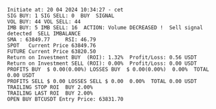     Initiate at: 20 04 2024 10:34:27 - cet
    SIG BUY: 1 SIG SELL: 0  BUY  SIGNAL
    VOL BUY: 44 VOL SELL: 44
    IMB BUY: 5 IMB SELL: 16  ACTION: Volume DECREASED !  Sell signal detected  SELL IMBALANCE
    SMA : 63849.77     RSI: 46.79
    SPOT   Current Price 63849.76
    FUTURE Current Price 63820.50
    Return on Investment BUY  (ROI): 1.32%  Profit/Loss: 0.56 USDT
    Return on Investment SELL (ROI): 0.00%  Profit/Loss: 0.00 USDT
    PROFITS BUY  $ 0.00(0.00%) LOSSES BUY  $ 0.00(0.00%)  0.00%  TOTAL 0.00 USDT
    PROFITS SELL $ 0.00 LOSSES SELL $ 0.00  0.00%  TOTAL 0.00 USDT
    TRAILING STOP ROI  BUY 2.00%
    TRAILING LAST ROI  BUY 2.00%
    OPEN BUY BTCUSDT Entry Price: 63831.70

